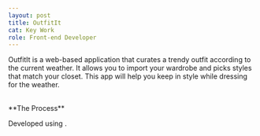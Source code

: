 ```yaml
---
layout: post
title: OutfitIt
cat: Key Work
role: Front-end Developer
---
```

OutfitIt is a web-based application that curates a trendy outfit according to the current weather. It allows you to import your wardrobe and picks styles that match your closet. This app will help you keep in style while dressing for the weather.

<br>
**The Process**

Developed using .

<br>
